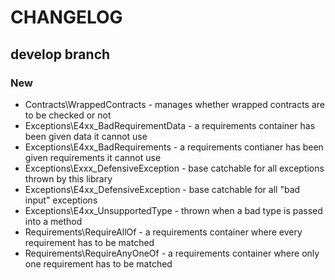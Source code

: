 # CHANGELOG

## develop branch

### New

* Contracts\WrappedContracts - manages whether wrapped contracts are to be checked or not
* Exceptions\E4xx_BadRequirementData - a requirements container has been given data it cannot use
* Exceptions\E4xx_BadRequirements - a requirements contianer has been given requirements it cannot use
* Exceptions\Exxx_DefensiveException - base catchable for all exceptions thrown by this library
* Exceptions\E4xx_DefensiveException - base catchable for all "bad input" exceptions
* Exceptions\E4xx_UnsupportedType - thrown when a bad type is passed into a method
* Requirements\RequireAllOf - a requirements container where every requirement has to be matched
* Requirements\RequireAnyOneOf - a requirements container where only one requirement has to be matched